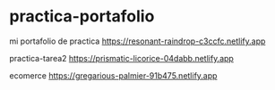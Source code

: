 # practica-portafolio
mi portafolio de practica
https://resonant-raindrop-c3ccfc.netlify.app

practica-tarea2
https://prismatic-licorice-04dabb.netlify.app


ecomerce   https://gregarious-palmier-91b475.netlify.app
